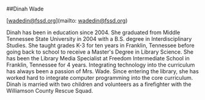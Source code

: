 ##Dinah Wade

[wadedin@fssd.org](mailto: wadedin@fssd.org)

Dinah has been in education since 2004. She graduated from Middle Tennessee State University in 2004 with a B.S. degree in Interdisciplinary Studies. She taught grades K-3 for ten years in Franklin, Tennessee before going back to school to receive a Master's Degree in Library Science. She has been the Library Media Specialist at Freedom Intermediate School in Franklin, Tennessee for 4 years. Integrating technology into the curriculum has always been a passion of Mrs. Wade. Since entering the library, she has worked hard to integrate computer programming into the core curriculum. Dinah is married with two children and volunteers as a firefighter with the Williamson County Rescue Squad.
